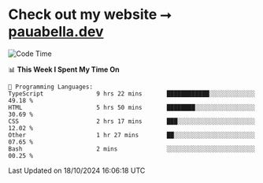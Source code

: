 # Check out my website ⭢ [pauabella.dev](https://pauabella.dev)

<!--START_SECTION:waka-->
![Code Time](http://img.shields.io/badge/Code%20Time-3%2C809%20hrs%2047%20mins-blue)

📊 **This Week I Spent My Time On** 

```text
💬 Programming Languages: 
TypeScript               9 hrs 22 mins       ████████████░░░░░░░░░░░░░   49.18 % 
HTML                     5 hrs 50 mins       ████████░░░░░░░░░░░░░░░░░   30.69 % 
CSS                      2 hrs 17 mins       ███░░░░░░░░░░░░░░░░░░░░░░   12.02 % 
Other                    1 hr 27 mins        ██░░░░░░░░░░░░░░░░░░░░░░░   07.65 % 
Bash                     2 mins              ░░░░░░░░░░░░░░░░░░░░░░░░░   00.25 % 
```


 Last Updated on 18/10/2024 16:06:18 UTC
<!--END_SECTION:waka-->
